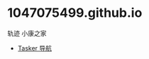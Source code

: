 # 1047075499.github.io
轨迹
小康之家
<!DOCTYPE html>
<html lang="zh">

<head>
    <meta charset="UTF-8">
    <meta name="viewport" content="width=device-width, initial-scale=1.0">
    <title>273.15</title>
</head>

<body>
    <ul>
        <li><a href="/Tasker/">Tasker 导航</a></li>
    </ul>
</body>

</html>
